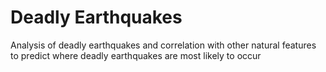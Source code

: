 # Deadly Earthquakes
Analysis of deadly earthquakes and correlation with other natural features to predict where deadly earthquakes are most likely to occur
